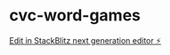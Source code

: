 # cvc-word-games

[Edit in StackBlitz next generation editor ⚡️](https://stackblitz.com/~/github.com/bferdi/cvc-word-games)